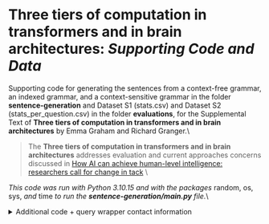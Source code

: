 # Three tiers of computation in transformers and in brain architectures: *Supporting Code and Data*


Supporting code for generating the sentences from a context-free grammar, an indexed grammar, and a context-sensitive grammar in the folder **sentence-generation** and Dataset S1 (stats.csv) and Dataset S2 (stats_per_question.csv) in the folder **evaluations**, for the Supplemental Text of **Three tiers of computation in transformers and in brain architectures** by Emma Graham and Richard Granger.\


> The **Three tiers of computation in transformers and in brain architectures** addresses evaluation and current approaches concerns discussed in [How AI can achieve human-level intelligence: researchers call for change in tack](https://www.nature.com/articles/d41586-025-00649-4?utm_source=Live+Audience&utm_campaign=865f0cafd4-nature-briefing-daily-20250305&utm_medium=email&utm_term=0_b27a691814-865f0cafd4-49902692) \



*This code was run with Python 3.10.15 and with the packages* random, os, sys, *and* time *to run the **sentence-generation/main.py** file.*\



<details>  
<summary>Additional code + query wrapper contact information</summary>

contact emma.graham.th@dartmouth.edu for 

* additional scripts of API calling wrappers
* evaluation scripts and raw model outputs
* visualization scripts

</details>
